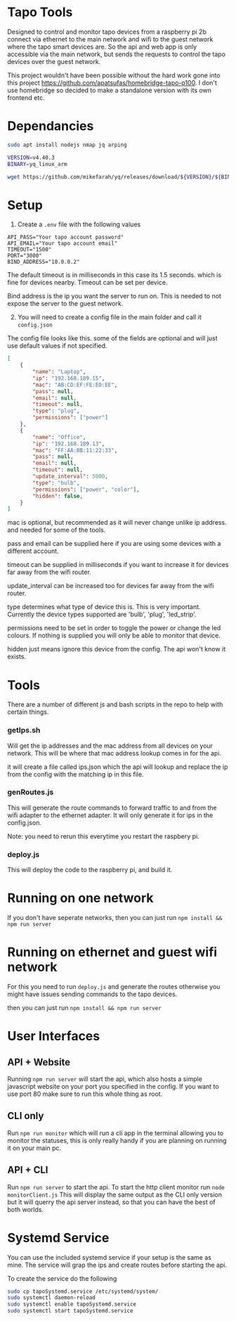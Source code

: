 # Tapo Tools

Designed to control and monitor tapo devices from a raspberry pi 2b connect via ethernet to the main network and wifi to the guest network where the tapo smart devices are. So the api and web app is only accessible via the main network, but sends the requests to control the tapo devices over the guest network.

This project wouldn't have been possible without the hard work gone into this project https://github.com/apatsufas/homebridge-tapo-p100. I don't use homebridge so decided to make a standalone version with its own frontend etc.

# Dependancies
```bash
sudo apt install nodejs nmap jq arping

VERSION=v4.40.3
BINARY=yq_linux_arm

wget https://github.com/mikefarah/yq/releases/download/${VERSION}/${BINARY}.tar.gz -O - | tar xz && sudo mv ${BINARY} /usr/bin/yq
```

# Setup

1. Create a `.env` file with the following values

```
API_PASS="Your tapo account password"
API_EMAIL="Your tapo account email"
TIMEOUT="1500"
PORT="3000"
BIND_ADDRESS="10.0.0.2"

```
The default timeout is in milliseconds in this case its 1.5 seconds. which is fine for devices nearby. Timeout can be set per device.

Bind address is the ip you want the server to run on. This is needed to not expose the server to the guest network.


2. You will need to create a config file in the main folder and call it `config.json`

The config file looks like this. some of the fields are optional and will just use default values if not specified. 

```json
[
    {
        "name": "Laptop",
        "ip": "192.168.189.15",
        "mac": "AB:CD:EF:FE:ED:EE",
        "pass": null,
        "email": null,
        "timeout": null,
        "type": "plug",
        "permissions": ["power"]
    },
    {
        "name": "Office",
        "ip": "192.168.189.13",
        "mac": "FF:AA:BB:11:22:33",
        "pass": null,
        "email": null,
        "timeout": null,
        "update_interval": 5000,
        "type": "bulb",
        "permissions": ["power", "color"],
        "hidden": false,
    }
]
```

mac is optional, but recommended as it will never change unlike ip address. and needed for some of the tools.

pass and email can be supplied here if you are using some devices with a different account.

timeout can be supplied in milliseconds if you want to increase it for devices far away from the wifi router.

update_interval can be increased too for devices far away from the wifi router.

type determines what type of device this is. This is very important. Currently the device types supported are 'bulb', 'plug', 'led_strip'.

permissions need to be set in order to toggle the power or change the led colours. If nothing is supplied you will only be able to monitor that device.

hidden just means ignore this device from the config. The api won't know it exists.

# Tools
There are a number of different js and bash scripts in the repo to help with certain things.

### getIps.sh

Will get the ip addresses and the mac address from all devices on your network. This will be where that mac address lookup comes in for the api.

it will create a file called ips.json which the api will lookup and replace the ip from the config with the matching ip in this file.

### genRoutes.js

This will generate the route commands to forward traffic to and from the wifi adapter to the ethernet adapter. It will only generate it for ips in the config.json.

Note: you need to rerun this everytime you restart the raspbery pi.

### deploy.js

This will deploy the code to the raspberry pi, and build it.


# Running on one network

If you don't have seperate networks, then you can just run `npm install && npm run server`

# Running on ethernet and guest wifi network

For this you need to run `deploy.js` and generate the routes otherwise you might have issues sending commands to the tapo devices.

then you can just run `npm install && npm run server`

# User Interfaces

## API + Website

Running `npm run server` will start the api, which also hosts a simple javascript website on your port you specified in the config. If you want to use port 80 make sure to run this whole thing as root.

## CLI only

Run `npm run monitor` which will run a cli app in the terminal allowing you to monitor the statuses, this is only really handy if you are planning on running it on your main pc.

## API + CLI

Run `npm run server` to start the api. To start the http client monitor run `node monitorClient.js` This will display the same output as the CLI only version but it will querry the api server instead, so that you can have the best of both worlds.

# Systemd Service

You can use the included systemd service if your setup is the same as mine. The service will grap the ips and create routes before starting the api.

To create the service do the following

```sh
sudo cp tapoSystemd.service /etc/systemd/system/
sudo systemctl daemon-reload
sudo systemctl enable tapoSystemd.service
sudo systemctl start tapoSystemd.service

```


